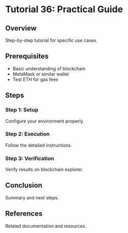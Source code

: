 # Tutorial 36: Practical Guide

## Overview
Step-by-step tutorial for specific use cases.

## Prerequisites
- Basic understanding of blockchain
- MetaMask or similar wallet
- Test ETH for gas fees

## Steps

### Step 1: Setup
Configure your environment properly.

### Step 2: Execution
Follow the detailed instructions.

### Step 3: Verification  
Verify results on blockchain explorer.

## Conclusion
Summary and next steps.

## References
Related documentation and resources.
